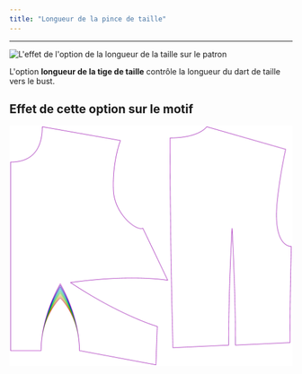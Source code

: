 ```yaml
---
title: "Longueur de la pince de taille"
---
```


---

![L'effet de l'option de la longueur de la taille sur le patron](sample.png)

L'option **longueur de la tige de taille** contrôle la longueur du dart de taille vers le bust.

## Effet de cette option sur le motif

![Cette image montre l'effet de cette option en superposant plusieurs variantes qui ont une valeur différente pour cette option](bella_waistdartlength_sample.svg "Effet de cette option sur le motif")
